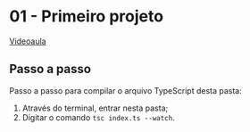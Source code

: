 # 01 - Primeiro projeto

[Videoaula](https://www.youtube.com/watch?v=-BKYrctVmmg&list=PLlAbYrWSYTiPanrzauGa7vMuve7_vnXG_&index=4)

## Passo a passo

Passo a passo para compilar o arquivo TypeScript desta pasta:

1. Através do terminal, entrar nesta pasta;
1. Digitar o comando `tsc index.ts --watch`.

